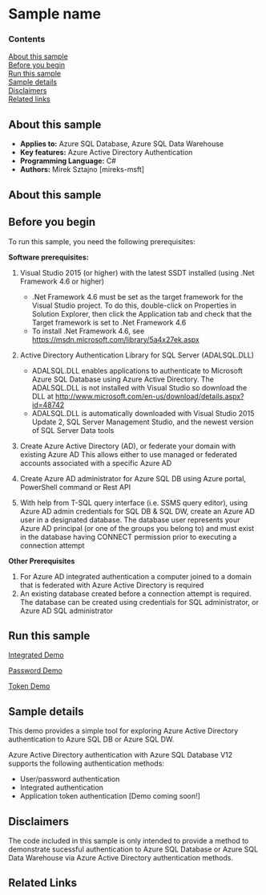 # Sample name

### Contents

[About this sample](#about-this-sample)<br/>
[Before you begin](#before-you-begin)<br/>
[Run this sample](#run-this-sample)<br/>
[Sample details](#sample-details)<br/>
[Disclaimers](#disclaimers)<br/>
[Related links](#related-links)<br/>

<a name=about-this-sample></a>
## About this sample

<!-- Delete the ones that don't apply -->
- **Applies to:** Azure SQL Database, Azure SQL Data Warehouse 
- **Key features:** Azure Active Directory Authentication 
- **Programming Language:** C#
- **Authors:** Mirek Sztajno [mireks-msft]

## About this sample

<a name=before-you-begin></a>

## Before you begin

To run this sample, you need the following prerequisites:

**Software prerequisites:**

1. Visual Studio 2015 (or higher) with the latest SSDT installed (using .Net Framework 4.6 or higher)
	+ .Net Framework 4.6 must be set as the target framework for the Visual Studio project. To do this, double-click on Properties in Solution Explorer, then click the Application tab and check that the Target framework is set to .Net Framework 4.6
	+ To install .Net Framework 4.6, see https://msdn.microsoft.com/library/5a4x27ek.aspx
2. Active Directory Authentication Library for SQL Server (ADALSQL.DLL)
	+ ADALSQL.DLL enables applications to authenticate to Microsoft Azure SQL Database using Azure Active Directory. The ADALSQL.DLL is not installed with Visual Studio so download the DLL at http://www.microsoft.com/en-us/download/details.aspx?id=48742
	+ ADALSQL.DLL is automatically downloaded with Visual Studio 2015 Update 2, SQL Server Management Studio, and the newest version of SQL Server Data tools 

1. Create Azure Active Directory (AD),  or  federate your domain with existing Azure AD
     This allows either to use managed or federated accounts associated with a specific Azure AD
2. Create Azure AD administrator for Azure SQL DB using Azure portal, PowerShell command or Rest API 
3. With help from T-SQL query interface (i.e. SSMS query editor), using  Azure AD admin credentials for SQL DB & SQL DW, create an Azure AD user in a designated database. The database user represents your Azure AD principal (or one of the groups you belong to) and must exist in the database having CONNECT permission prior to executing a connection attempt 

 
**Other Prerequisites** 

1. For Azure AD integrated authentication a computer joined to a domain that is federated with Azure Active Directory is required
2. An existing database created before a connection attempt is required. The database can be created using credentials for SQL administrator, or Azure AD SQL administrator 

<a name=run-this-sample></a>

## Run this sample

<!-- Place sample links here --> 

[Integrated Demo](integrated)

[Password Demo](password)

[Token Demo](token)

<a name=sample-details></a>

## Sample details

This demo provides a simple tool for exploring Azure Active Directory authentication to Azure SQL DB or Azure SQL DW.

Azure Active Directory authentication with Azure SQL Database V12 supports the following authentication methods:
- User/password authentication  
- Integrated authentication 
- Application token authentication [Demo coming soon!]

<a name=disclaimers></a>

## Disclaimers
The code included in this sample is only intended to provide a method to demonstrate sucessful authentication to Azure SQL Database or Azure SQL Data Warehouse via Azure Active Directory authentication methods.  

<a name=related-links></a>
## Related Links
<!-- Links to more articles. Remember to delete "en-us" from the link path. -->

<!-- For more information, see these articles: --> 
